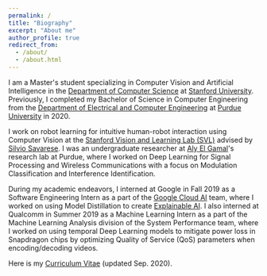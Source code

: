 ```yaml
---
permalink: /
title: "Biography"
excerpt: "About me"
author_profile: true
redirect_from:
  - /about/
  - /about.html
---
```

I am a Master's student specializing in Computer Vision and Artificial Intelligence in the [Department of Computer Science](https://cs.stanford.edu/) at [Stanford University](https://www.stanford.edu/). Previously, I completed my Bachelor of Science in Computer Engineering from the [Department of Electrical and Computer Engineering](https://engineering.purdue.edu/ECE) at [Purdue University](https://www.purdue.edu) in 2020.

I work on robot learning for intuitive human-robot interaction using Computer Vision at the [Stanford Vision and Learning Lab (SVL)](http://svl.stanford.edu/) advised by [Silvio Savarese](https://cvgl.stanford.edu/silvio/). I was an undergraduate researcher at [Aly El Gamal](https://web.ics.purdue.edu/~elgamala/)'s research lab at Purdue, where I worked on Deep Learning for Signal Processing and Wireless Communications with a focus on Modulation Classification and Interference Identification.

During my academic endeavors, I interned at Google in Fall 2019 as a Software Engineering Intern as a part of the [Google Cloud AI](https://cloud.google.com/products/ai) team, where I worked on using Model Distillation to create [Explainable AI](https://cloud.google.com/explainable-ai). I also interned at Qualcomm in Summer 2019 as a Machine Learning Intern as a part of the Machine Learning Analysis division of the System Performance team, where I worked on using temporal Deep Learning models to mitigate power loss in Snapdragon chips by optimizing Quality of Service (QoS) parameters when encoding/decoding videos.

Here is my [Curriculum Vitae](https://sharanramjee.github.io/files/SharanRamjeeCV.pdf) (updated Sep. 2020).
